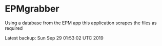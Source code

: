 # EPMgrabber
Using a database from the EPM app this application scrapes the files as required


Latest backup: Sun Sep 29 01:53:02 UTC 2019
